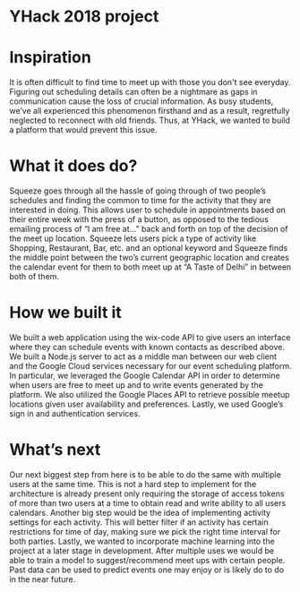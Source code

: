 # YHack 2018 project

# Inspiration
It is often difficult to find time to meet up with those you don't see everyday. Figuring out scheduling details can often be a nightmare as gaps in communication cause the loss of crucial information. As busy students, we’ve all experienced this phenomenon firsthand and as a result, regretfully neglected to reconnect with old friends. Thus, at YHack, we wanted to build a platform that would prevent this issue.

# What it does do?
Squeeze goes through all the hassle of going through of two people’s schedules and finding the common to time for the activity that they are interested in doing. This allows user to schedule in appointments based on their entire week with the press of a button, as opposed to the tedious emailing process of “I am free at…” back and forth on top of the decision of the meet up location. Squeeze lets users pick a type of activity like Shopping, Restaurant, Bar, etc. and an optional keyword and Squeeze finds the middle point between the two’s current geographic location and creates the calendar event for them to both meet up at “A Taste of Delhi” in between both of them.

# How we built it
We built a web application using the wix-code API to give users an interface where they can schedule events with known contacts as described above. We built a Node.js server to act as a middle man between our web client and the Google Cloud services necessary for our event scheduling platform. In particular, we leveraged the Google Calendar API in order to determine when users are free to meet up and to write events generated by the platform. We also utilized the Google Places API to retrieve possible meetup locations given user availability and preferences. Lastly, we used Google’s sign in and authentication services.

# What’s next
Our next biggest step from here is to be able to do the same with multiple users at the same time. This is not a hard step to implement for the architecture is already present only requiring the storage of access tokens of more than two users at a time to obtain read and write ability to all users calendars. Another big step would be the idea of implementing activity settings for each activity. This will better filter if an activity has certain restrictions for time of day, making sure we pick the right time interval for both parties. Lastly, we wanted to incorporate machine learning into the project at a later stage in development. After multiple uses we would be able to train a model to suggest/recommend meet ups with certain people. Past data can be used to predict events one may enjoy or is likely do to do in the near future.
